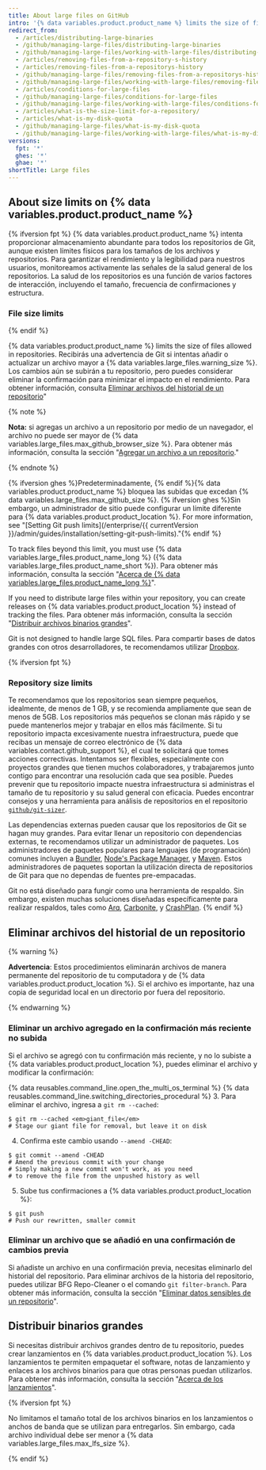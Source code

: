 ```yaml
---
title: About large files on GitHub
intro: '{% data variables.product.product_name %} limits the size of files you can track in regular Git repositories. Learn how to track or remove files that are beyond the limit.'
redirect_from:
  - /articles/distributing-large-binaries
  - /github/managing-large-files/distributing-large-binaries
  - /github/managing-large-files/working-with-large-files/distributing-large-binaries
  - /articles/removing-files-from-a-repository-s-history
  - /articles/removing-files-from-a-repositorys-history
  - /github/managing-large-files/removing-files-from-a-repositorys-history
  - /github/managing-large-files/working-with-large-files/removing-files-from-a-repositorys-history
  - /articles/conditions-for-large-files
  - /github/managing-large-files/conditions-for-large-files
  - /github/managing-large-files/working-with-large-files/conditions-for-large-files
  - /articles/what-is-the-size-limit-for-a-repository/
  - /articles/what-is-my-disk-quota
  - /github/managing-large-files/what-is-my-disk-quota
  - /github/managing-large-files/working-with-large-files/what-is-my-disk-quota
versions:
  fpt: '*'
  ghes: '*'
  ghae: '*'
shortTitle: Large files
---
```


## About size limits on {% data variables.product.product_name %}

{% ifversion fpt %}
{% data variables.product.product_name %} intenta proporcionar almacenamiento abundante para todos los repositorios de Git, aunque existen límites físicos para los tamaños de los archivos y repositorios. Para garantizar el rendimiento y la legibilidad para nuestros usuarios, monitoreamos activamente las señales de la salud general de los repositorios. La salud de los repositorios es una función de varios factores de interacción, incluyendo el tamaño, frecuencia de confirmaciones y estructura.

### File size limits
{% endif %}

{% data variables.product.product_name %} limits the size of files allowed in repositories. Recibirás una advertencia de Git si intentas añadir o actualizar un archivo mayor a {% data variables.large_files.warning_size %}. Los cambios aún se subirán a tu repositorio, pero puedes considerar eliminar la confirmación para minimizar el impacto en el rendimiento. Para obtener información, consulta [Eliminar archivos del historial de un repositorio](#removing-files-from-a-repositorys-history)"

{% note %}

**Nota:** si agregas un archivo a un repositorio por medio de un navegador, el archivo no puede ser mayor de {% data variables.large_files.max_github_browser_size %}. Para obtener más información, consulta la sección "[Agregar un archivo a un repositorio](/repositories/working-with-files/managing-files/adding-a-file-to-a-repository)."

{% endnote %}

{% ifversion ghes %}Predeterminadamente, {% endif %}{% data variables.product.product_name %} bloquea las subidas que excedan {% data variables.large_files.max_github_size %}. {% ifversion ghes %}Sin embargo, un administrador de sitio puede configurar un límite diferente para {% data variables.product.product_location %}.  For more information, see "[Setting Git push limits](/enterprise/{{ currentVersion }}/admin/guides/installation/setting-git-push-limits)."{% endif %}

To track files beyond this limit, you must use {% data variables.large_files.product_name_long %} ({% data variables.large_files.product_name_short %}). Para obtener más información, consulta la sección "[Acerca de {% data variables.large_files.product_name_long %}](/repositories/working-with-files/managing-large-files/about-git-large-file-storage)".

If you need to distribute large files within your repository, you can create releases on {% data variables.product.product_location %} instead of tracking the files. Para obtener más información, consulta la sección "[Distribuir archivos binarios grandes](#distributing-large-binaries)".

Git is not designed to handle large SQL files. Para compartir bases de datos grandes con otros desarrolladores, te recomendamos utilizar [Dropbox](https://www.dropbox.com/).

{% ifversion fpt %}
### Repository size limits

Te recomendamos que los repositorios sean siempre pequeños, idealmente, de menos de 1 GB, y se recomienda ampliamente que sean de menos de 5GB. Los repositorios más pequeños se clonan más rápido y se puede mantenerlos mejor y trabajar en ellos más fácilmente. Si tu repositorio impacta excesivamente nuestra infraestructura, puede que recibas un mensaje de correo electrónico de {% data variables.contact.github_support %}, el cual te solicitará que tomes acciones correctivas. Intentamos ser flexibles, especialmente con proyectos grandes que tienen muchos colaboradores, y trabajaremos junto contigo para encontrar una resolución cada que sea posible. Puedes prevenir que tu repositorio impacte nuestra infraestructura si administras el tamaño de tu repositorio y su salud general con eficacia. Puedes encontrar consejos y una herramienta para análisis de repositorios en el repositorio [`github/git-sizer`](https://github.com/github/git-sizer).

Las dependencias externas pueden causar que los repositorios de Git se hagan muy grandes. Para evitar llenar un repositorio con dependencias externas, te recomendamos utilizar un administrador de paquetes. Los administradores de paquetes populares para lenguajes (de programación) comunes incluyen a [Bundler](http://bundler.io/), [Node's Package Manager](http://npmjs.org/), y [Maven](http://maven.apache.org/). Estos administradores de paquetes soportan la utilización directa de repositorios de Git para que no dependas de fuentes pre-empacadas.

Git no está diseñado para fungir como una herramienta de respaldo. Sin embargo, existen muchas soluciones diseñadas específicamente para realizar respaldos, tales como [Arq](https://www.arqbackup.com/), [Carbonite](http://www.carbonite.com/), y [CrashPlan](https://www.crashplan.com/en-us/).
{% endif %}

## Eliminar archivos del historial de un repositorio

{% warning %}

**Advertencia**: Estos procedimientos eliminarán archivos de manera permanente del repositorio de tu computadora y de {% data variables.product.product_location %}. Si el archivo es importante, haz una copia de seguridad local en un directorio por fuera del repositorio.

{% endwarning %}

### Eliminar un archivo agregado en la confirmación más reciente no subida

Si el archivo se agregó con tu confirmación más reciente, y no lo subiste a {% data variables.product.product_location %}, puedes eliminar el archivo y modificar la confirmación:

{% data reusables.command_line.open_the_multi_os_terminal %}
{% data reusables.command_line.switching_directories_procedural %}
3. Para eliminar el archivo, ingresa a `git rm --cached`:
  ```shell
  $ git rm --cached <em>giant_file</em>
  # Stage our giant file for removal, but leave it on disk
  ```
4. Confirma este cambio usando `--amend -CHEAD`:
  ```shell
  $ git commit --amend -CHEAD
  # Amend the previous commit with your change
  # Simply making a new commit won't work, as you need
  # to remove the file from the unpushed history as well
  ```
5. Sube tus confirmaciones a {% data variables.product.product_location %}:
  ```shell
  $ git push
  # Push our rewritten, smaller commit
  ```

### Eliminar un archivo que se añadió en una confirmación de cambios previa

Si añadiste un archivo en una confirmación previa, necesitas eliminarlo del historial del repositorio. Para eliminar archivos de la historia del repositorio, puedes utilizar BFG Repo-Cleaner o el comando `git filter-branch`. Para obtener más información, consulta la sección "[Eliminar datos sensibles de un repositorio](/github/authenticating-to-github/removing-sensitive-data-from-a-repository)".

## Distribuir binarios grandes

Si necesitas distribuir archivos grandes dentro de tu repositorio, puedes crear lanzamientos en {% data variables.product.product_location %}. Los lanzamientos te permiten empaquetar el software, notas de lanzamiento y enlaces a los archivos binarios para que otras personas puedan utilizarlos. Para obtener más información, consulta la sección "[Acerca de los lanzamientos](/github/administering-a-repository/about-releases)".

{% ifversion fpt %}

No limitamos el tamaño total de los archivos binarios en los lanzamientos o anchos de banda que se utilizan para entregarlos. Sin embargo, cada archivo individual debe ser menor a {% data variables.large_files.max_lfs_size %}.

{% endif %}

